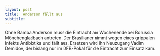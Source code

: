 ```yaml
---
layout: post
title:  Anderson fällt aus
subtitle:  
---
```


Ohne Bamba Anderson muss die Eintracht am Wochenende bei Borussia Mönchengladbach antreten. Der Brasilianer nimmt wegen eines grippalen Infekts Antibiotika und fällt aus. Ersetzen wird ihn Neuzugang Vadim Demidov, der bislang nur im DFB-Pokal für die Eintracht zum Einsatz kam.


